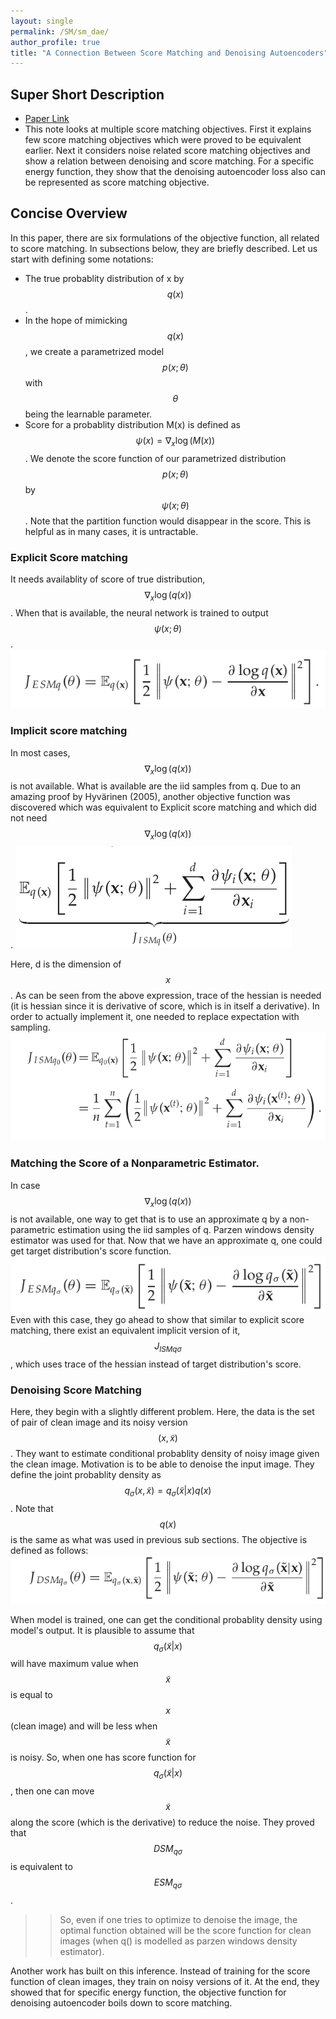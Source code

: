 ```yaml
---
layout: single
permalink: /SM/sm_dae/
author_profile: true
title: "A Connection Between Score Matching and Denoising Autoencoders"
---
```


## Super Short Description
* [Paper Link](http://www.iro.umontreal.ca/~vincentp/Publications/smdae_techreport.pdf)
* This note looks at multiple score matching objectives. First it explains few score matching objectives which were proved to be equivalent earlier. Next it considers noise related score matching objectives and show a relation between denoising and score matching. For a specific energy function, they show that the denoising autoencoder loss also can be represented as score matching objective.

## Concise Overview
In this paper, there are six formulations of the objective function, all related to score matching. In subsections below, they are briefly described. Let us start with defining some notations:
* The true probablity distribution of x by $$q(x)$$.
* In the hope of mimicking $$q(x)$$, we create a parametrized model $$p(x;\theta)$$ with $$\theta$$ being the learnable parameter.
* Score for a probablity distribution M(x) is defined as $$\psi(x) = \nabla_{x} \log(M(x))$$. We denote the score function of our parametrized distribution $$p(x;\theta)$$ by $$\psi(x;\theta)$$ . Note that the partition function would disappear in the score. This is helpful as in many cases, it is untractable.

### Explicit Score matching
It needs availablity of score of true distribution, $$\nabla_{x} \log(q(x))$$. When that is available, the neural network is trained to output $$\psi(x;\theta)$$.
<img src="/assets/images/score_matching/esm_q.png" alt="drawing"
title="ESM"/>

### Implicit score matching
In most cases, $$\nabla_{x} \log(q(x))$$ is not available. What is available are the iid samples from q. Due to an amazing proof by Hyvärinen (2005), another  objective function was discovered which was  equivalent to Explicit score matching and which did not need $$\nabla_{x} \log(q(x))$$.
<img src="/assets/images/score_matching/ism_q.png" alt="drawing"
title="ISM"/>

Here, d is the dimension of $$x$$. As can be seen from the above expression, trace of the hessian is needed (it is hessian since it is derivative of score, which is in itself a derivative). In order to actually implement it, one needed to replace expectation with sampling.
<img src="/assets/images/score_matching/ism_q0.png" alt="drawing"
title="ISM discrete"/>

### Matching the Score of a Nonparametric Estimator.
In case $$\nabla_{x} \log(q(x))$$ is not available, one way to get that is to use an approximate q by a non-parametric estimation using the iid samples of q. Parzen windows density estimator was used for that. Now that we have an approximate q, one could get target distribution's score function.
<img src="/assets/images/score_matching/esm_qsigma.png" alt="drawing"
title="ESM Estimate"/>
Even with this case, they go ahead to show that similar to explicit score matching,  there exist an equivalent implicit version of it, $$J_{ISMq\sigma}$$, which uses trace of the hessian instead of target distribution's score.

### Denoising Score Matching
Here, they begin with a slightly different problem. Here, the data is the set of pair of clean image and its noisy
version $$ (x,\widetilde{x})$$. They want to estimate conditional probablity density of noisy image given the clean image. Motivation is to be able to denoise the input image. They define the joint probablity density as $$q_\sigma (x,\widetilde{x}) = q_\sigma(\widetilde{x}|x)q(x)$$. Note that $$q(x)$$ is the same as what was used in previous sub sections. The objective is defined as follows:
<img src="/assets/images/score_matching/dsm_qsigma.png" alt="drawing"
title="Denoising score matching"/>

When model is trained, one can get the conditional probablity density using model's output. It is plausible to assume that $$q_{\sigma}(\widetilde{x}|x)$$ will have maximum value when $$\widetilde{x}$$ is equal to $$x$$ (clean image) and will be less when $$\widetilde{x}$$ is noisy. So, when one has score function for $$q_\sigma(\widetilde{x}|x)$$, then one can move $$\widetilde{x}$$ along the score (which is the derivative) to reduce the noise.  They proved that $$DSM_{q\sigma}$$ is equivalent to $$ESM_{q\sigma}$$.
>> So, even if one tries to optimize to denoise the image, the optimal function obtained will be the score function for clean images (when q() is modelled as parzen windows density estimator).

Another work has built on this inference. Instead of training for the score function of clean images, they train on noisy versions of it. At the end, they showed that for specific energy function, the objective function for denoising autoencoder boils down to score matching.
